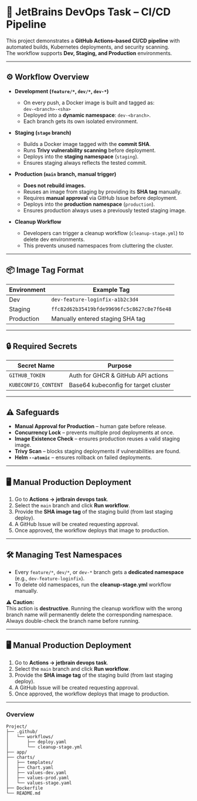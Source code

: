 
# 🚀 JetBrains DevOps Task – CI/CD Pipeline

This project demonstrates a **GitHub Actions–based CI/CD pipeline** with automated builds, Kubernetes deployments, and security scanning.  
The workflow supports **Dev, Staging, and Production** environments.

---

## ⚙️ Workflow Overview

- **Development (`feature/*`, `dev/*`, `dev-*`)**
  - On every push, a Docker image is built and tagged as:  
    `dev-<branch>-<sha>`
  - Deployed into a **dynamic namespace**: `dev-<branch>`.
  - Each branch gets its own isolated environment.

- **Staging (`stage` branch)**
  - Builds a Docker image tagged with the **commit SHA**.
  - Runs **Trivy vulnerability scanning** before deployment.
  - Deploys into the **staging namespace** (`staging`).
  - Ensures staging always reflects the tested commit.

- **Production (`main` branch, manual trigger)**
  - **Does not rebuild images.**
  - Reuses an image from staging by providing its **SHA tag** manually.
  - Requires **manual approval** via GitHub Issue before deployment.
  - Deploys into the **production namespace** (`production`).
  - Ensures production always uses a previously tested staging image.

- **Cleanup Workflow**
  - Developers can trigger a cleanup workflow (`cleanup-stage.yml`) to delete dev environments.
  - This prevents unused namespaces from cluttering the cluster.

---

## 📦 Image Tag Format

| Environment | Example Tag                          |
|-------------|--------------------------------------|
| Dev         | `dev-feature-loginfix-a1b2c3d4`      |
| Staging     | `ffc82d62b35419bfde99696fc5c8627c8e7f6e48` |
| Production  | Manually entered staging SHA tag     |

---

## 🔒 Required Secrets

| Secret Name          | Purpose                                    |
|----------------------|--------------------------------------------|
| `GITHUB_TOKEN`       | Auth for GHCR & GitHub API actions         |
| `KUBECONFIG_CONTENT` | Base64 kubeconfig for target cluster       |

---

## ⚠ Safeguards

- **Manual Approval for Production** – human gate before release.
- **Concurrency Lock** – prevents multiple prod deployments at once.
- **Image Existence Check** – ensures production reuses a valid staging image.
- **Trivy Scan** – blocks staging deployments if vulnerabilities are found.
- **Helm `--atomic`** – ensures rollback on failed deployments.

---

## 🖥 Manual Production Deployment

1. Go to **Actions → jetbrain devops task**.
2. Select the `main` branch and click **Run workflow**.
3. Provide the **SHA image tag** of the staging build (from last staging deploy).
4. A GitHub Issue will be created requesting approval.
5. Once approved, the workflow deploys that image to production.

---

## 🛠 Managing Test Namespaces

- Every `feature/*`, `dev/*`, or `dev-*` branch gets a **dedicated namespace** (e.g., `dev-feature-loginfix`).
- To delete old namespaces, run the **cleanup-stage.yml** workflow manually.

⚠️ **Caution:**  
This action is **destructive**. Running the cleanup workflow with the wrong branch name will permanently delete the corresponding namespace.  
Always double-check the branch name before running.

---
## 🖥 Manual Production Deployment

1. Go to **Actions → jetbrain devops task**.
2. Select the `main` branch and click **Run workflow**.
3. Provide the **SHA image tag** of the staging build (from last staging deploy).
4. A GitHub Issue will be created requesting approval.
5. Once approved, the workflow deploys that image to production.

---
### Overview
```
Project/
├── .github/
│   └── workflows/
│       ├── deploy.yaml
│       └── cleanup-stage.yml 
├── app/
├── charts/
│   ├── templates/
│   ├── Chart.yaml
│   ├── values-dev.yaml
│   ├── values-prod.yaml
│   └── values-stage.yaml
├── Dockerfile
└── README.md
```